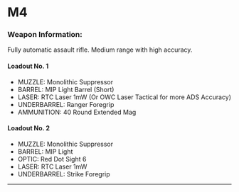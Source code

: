 # M4

### Weapon Information:
Fully automatic assault rifle. Medium range with high accuracy.

#### Loadout No. 1 

- MUZZLE: Monolithic Suppressor
- BARREL: MIP Light Barrel (Short)
- LASER: RTC Laser 1mW (Or OWC Laser Tactical for more ADS Accuracy)
- UNDERBARREL: Ranger Foregrip
- AMMUNITION: 40 Round Extended Mag

#### Loadout No. 2

- MUZZLE: Monolithic Suppressor
- BARREL: MIP Light
- OPTIC: Red Dot Sight 6
- LASER: RTC Laser 1mW
- UNDERBARREL: Strike Foregrip

---
